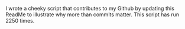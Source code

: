 I wrote a cheeky script that contributes to my Github by updating this ReadMe to illustrate why more than commits matter. This script has run 2250 times.
